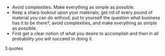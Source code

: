  - Avoid complexities. Make everything as simple as possible.
 - Keep a sharp lookout upon your materials; get rid of every pound of material you can do without; put to yourself the question what business has it to be there?, avoid complexities, and make everything as simple as possible.
 - First get a clear notion of what you desire to accomplish and then in all probability you will succeed in doing it.

3 quotes